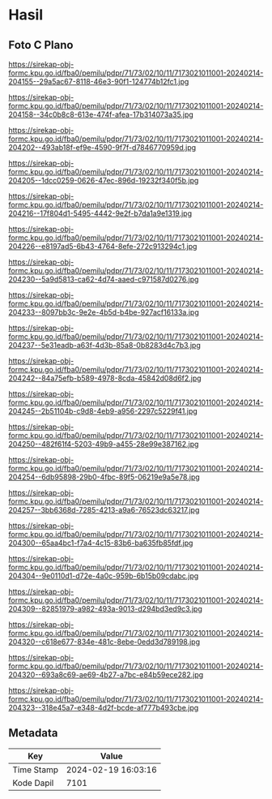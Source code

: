 # Hasil

## Foto C Plano

https://sirekap-obj-formc.kpu.go.id/fba0/pemilu/pdpr/71/73/02/10/11/7173021011001-20240214-204155--29a5ac67-8118-46e3-90f1-124774b12fc1.jpg

https://sirekap-obj-formc.kpu.go.id/fba0/pemilu/pdpr/71/73/02/10/11/7173021011001-20240214-204158--34c0b8c8-613e-474f-afea-17b314073a35.jpg

https://sirekap-obj-formc.kpu.go.id/fba0/pemilu/pdpr/71/73/02/10/11/7173021011001-20240214-204202--493ab18f-ef9e-4590-9f7f-d7846770959d.jpg

https://sirekap-obj-formc.kpu.go.id/fba0/pemilu/pdpr/71/73/02/10/11/7173021011001-20240214-204205--1dcc0259-0626-47ec-896d-19232f340f5b.jpg

https://sirekap-obj-formc.kpu.go.id/fba0/pemilu/pdpr/71/73/02/10/11/7173021011001-20240214-204216--17f804d1-5495-4442-9e2f-b7da1a9e1319.jpg

https://sirekap-obj-formc.kpu.go.id/fba0/pemilu/pdpr/71/73/02/10/11/7173021011001-20240214-204226--e8197ad5-6b43-4764-8efe-272c913294c1.jpg

https://sirekap-obj-formc.kpu.go.id/fba0/pemilu/pdpr/71/73/02/10/11/7173021011001-20240214-204230--5a9d5813-ca62-4d74-aaed-c971587d0276.jpg

https://sirekap-obj-formc.kpu.go.id/fba0/pemilu/pdpr/71/73/02/10/11/7173021011001-20240214-204233--8097bb3c-9e2e-4b5d-b4be-927acf16133a.jpg

https://sirekap-obj-formc.kpu.go.id/fba0/pemilu/pdpr/71/73/02/10/11/7173021011001-20240214-204237--5e31eadb-a63f-4d3b-85a8-0b8283d4c7b3.jpg

https://sirekap-obj-formc.kpu.go.id/fba0/pemilu/pdpr/71/73/02/10/11/7173021011001-20240214-204242--84a75efb-b589-4978-8cda-45842d08d6f2.jpg

https://sirekap-obj-formc.kpu.go.id/fba0/pemilu/pdpr/71/73/02/10/11/7173021011001-20240214-204245--2b51104b-c9d8-4eb9-a956-2297c5229f41.jpg

https://sirekap-obj-formc.kpu.go.id/fba0/pemilu/pdpr/71/73/02/10/11/7173021011001-20240214-204250--482f61f4-5203-49b9-a455-28e99e387162.jpg

https://sirekap-obj-formc.kpu.go.id/fba0/pemilu/pdpr/71/73/02/10/11/7173021011001-20240214-204254--6db95898-29b0-4fbc-89f5-06219e9a5e78.jpg

https://sirekap-obj-formc.kpu.go.id/fba0/pemilu/pdpr/71/73/02/10/11/7173021011001-20240214-204257--3bb6368d-7285-4213-a9a6-76523dc63217.jpg

https://sirekap-obj-formc.kpu.go.id/fba0/pemilu/pdpr/71/73/02/10/11/7173021011001-20240214-204300--65aa4bc1-f7a4-4c15-83b6-ba635fb85fdf.jpg

https://sirekap-obj-formc.kpu.go.id/fba0/pemilu/pdpr/71/73/02/10/11/7173021011001-20240214-204304--9e0110d1-d72e-4a0c-959b-6b15b09cdabc.jpg

https://sirekap-obj-formc.kpu.go.id/fba0/pemilu/pdpr/71/73/02/10/11/7173021011001-20240214-204309--82851979-a982-493a-9013-d294bd3ed9c3.jpg

https://sirekap-obj-formc.kpu.go.id/fba0/pemilu/pdpr/71/73/02/10/11/7173021011001-20240214-204320--c618e677-834e-481c-8ebe-0edd3d789198.jpg

https://sirekap-obj-formc.kpu.go.id/fba0/pemilu/pdpr/71/73/02/10/11/7173021011001-20240214-204320--693a8c69-ae69-4b27-a7bc-e84b59ece282.jpg

https://sirekap-obj-formc.kpu.go.id/fba0/pemilu/pdpr/71/73/02/10/11/7173021011001-20240214-204323--318e45a7-e348-4d2f-bcde-af777b493cbe.jpg


## Metadata

| Key        | Value               |
| ---------- | ------------------- |
| Time Stamp | 2024-02-19 16:03:16 |
| Kode Dapil | 7101                |



